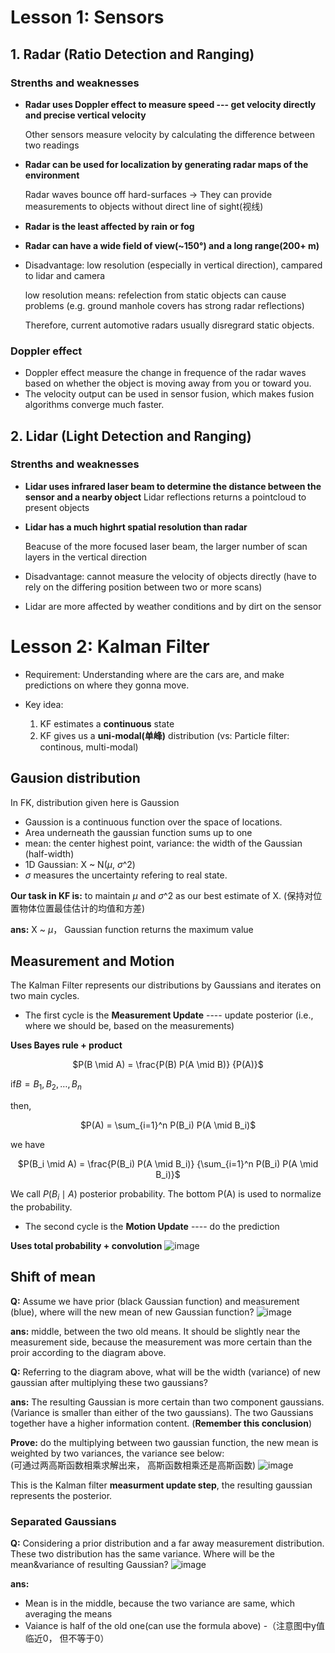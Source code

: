# Lesson 1: Sensors

## 1. Radar (Ratio Detection and Ranging)
### Strenths and weaknesses
- **Radar uses Doppler effect to measure speed --- get velocity directly and precise vertical velocity**

  Other sensors measure velocity by calculating the difference between two readings
  
- **Radar can be used for localization by generating radar maps of the environment**

  Radar waves bounce off hard-surfaces -> They can provide measurements to objects without direct line of sight(视线)
  
- **Radar is the least affected by rain or fog**
- **Radar can have a wide field of view(~150°) and a long range(200+ m)**
- Disadvantage: low resolution (especially in vertical direction), campared to lidar and camera

  low resolution means: refelection from static objects can cause problems (e.g. ground manhole covers has strong radar reflections)
  
  Therefore, current automotive radars usually disregrard static objects.

### Doppler effect
- Doppler effect measure the change in frequence of the radar waves based on whether the object is moving away from you or toward you.
- The velocity  output can be used in sensor fusion, which makes fusion algorithms converge much faster.


## 2. Lidar (Light Detection and Ranging)
### Strenths and weaknesses
- **Lidar uses infrared laser beam to determine the distance between the sensor and a nearby object**
  Lidar reflections returns a pointcloud to present objects
- **Lidar has a much highrt spatial resolution than radar**
  
  Beacuse of the more focused laser beam, the larger number of scan layers in the vertical direction 
  
- Disadvantage: cannot measure the velocity of objects directly (have to rely on the differing position between two or more scans)
- Lidar are more affected by weather conditions and by dirt on the sensor

# Lesson 2: Kalman Filter
- Requirement: Understanding where are the cars are, and make predictions on where they gonna move.

- Key idea: 
  1. KF estimates a **continuous** state
  2. KF gives us a **uni-modal(单峰)** distribution (vs: Particle filter: continous, multi-modal)
## Gausion distribution
In FK, distribution given here is Gaussion
- Gaussion is a continuous function over the space of locations. 
- Area underneath the gaussian function sums up to one
- mean: the center highest point, variance: the width of the Gaussian (half-width)
- 1D Gaussian: X ~ N($\mu$, $\sigma$^2)
-  $\sigma$ measures the uncertainty refering to real state.

**Our task in KF is:** to maintain $\mu$ and $\sigma$^2 as our best estimate of X. 
(保持对位置物体位置最佳估计的均值和方差)

**ans:** X ~  $\mu$， Gaussian function returns the maximum value

## Measurement and Motion
The Kalman Filter represents our distributions by Gaussians and iterates on two main cycles.
- The first cycle is the **Measurement Update** ---- update posterior (i.e., where we should be, based on the measurements)

**Uses Bayes rule + product**

<p align="center"> $P(B \mid A) = \frac{P(B) P(A \mid B)} {P(A)}$ </p>

if$B = { B_1, B_2, \dots, B_n}$

then,

<p align="center"> $P(A) = \sum_{i=1}^n P(B_i) P(A \mid B_i)$ </p>

we have 

<p align="center">$P(B_i \mid A) = \frac{P(B_i) P(A \mid B_i)}
{\sum_{i=1}^n P(B_i) P(A \mid B_i)}$</p>

We call $P(B_i \mid A)$ posterior probability. The bottom P(A) is used to normalize the probability.

- The second cycle is the **Motion Update** ---- do the prediction

**Uses total probability + convolution**
![image](https://user-images.githubusercontent.com/47606318/123800759-35cef780-d91c-11eb-8e07-c8bf725d7add.png)

## Shift of mean

**Q:** Assume we have prior (black Gaussian function) and measurement (blue), where will the new mean of new Gaussian function?
![image](https://user-images.githubusercontent.com/47606318/123800534-fb655a80-d91b-11eb-8681-7c44f4ce82c2.png)

**ans:** middle, between the two old means. It should be slightly near the measurement side, because the measurement was more certain than the proir according to the diagram above.

**Q:** Referring to the diagram above, what will be the width (variance) of new gaussian after multiplying these two gaussians?

**ans:** The resulting Gaussian is more certain than two component gaussians. (Variance is smaller than either of the two gaussians).
The two Gaussians together have a higher information content. (**Remember this conclusion**)

**Prove:** do the multiplying between two gaussian function, the new mean is weighted by two variances, the variance see below:  
(可通过两高斯函数相乘求解出来， 高斯函数相乘还是高斯函数)
 ![image](https://user-images.githubusercontent.com/47606318/123811127-8eef5900-d925-11eb-88d4-f0463ed1feb3.png)

This is the Kalman filter **measurment update step**, the resulting gaussian represents the posterior.
       
### Separated Gaussians
**Q:** Considering a prior distribution and a far away measurement distribution. These two distribution has the same variance. Where will be the mean&variance of resulting Gaussian?
![image](https://user-images.githubusercontent.com/47606318/123811918-43897a80-d926-11eb-8e96-26e00084e694.png)

**ans:** 
- Mean is in the middle, because the two variance are same, which averaging the means 
- Vaiance is half of the old one(can use the formula above)
-（注意图中y值临近0， 但不等于0）
